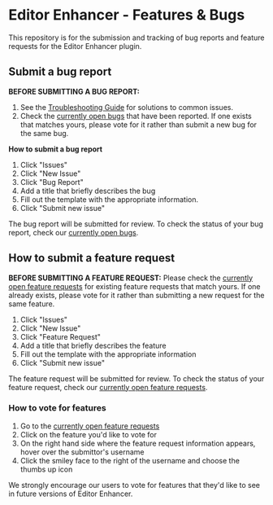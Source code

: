 # Editor Enhancer - Features & Bugs

This repository is for the submission and tracking of bug reports and feature requests for the Editor Enhancer plugin.

Submit a bug report
---

**BEFORE SUBMITTING A BUG REPORT:**
1. See the [Troubleshooting Guide](https://editorenhancer.com/troubleshooting-guide/) for solutions to common issues.
2. Check the [currently open bugs](https://github.com/editorenhancer/features-and-bugs/labels/bug) that have been reported. If one exists that matches yours, please vote for it rather than submit a new bug for the same bug.

**How to submit a bug report**
1. Click "Issues"
2. Click "New Issue"
3. Click "Bug Report"
4. Add a title that briefly describes the bug
5. Fill out the template with the appropriate information.
6. Click "Submit new issue"

The bug report will be submitted for review. To check the status of your bug report, check our [currently open bugs](https://github.com/editorenhancer/features-and-bugs/labels/bug).

How to submit a feature request
---

**BEFORE SUBMITTING A FEATURE REQUEST:**
Please check the [currently open feature requests](https://github.com/editorenhancer/features-and-bugs/labels/enhancement) for existing feature requests that match yours. If one already exists, please vote for it rather than submitting a new request for the same feature.

1. Click "Issues"
2. Click "New Issue"
3. Click "Feature Request"
4. Add a title that briefly describes the feature
5. Fill out the template with the appropriate information
6. Click "Submit new issue"

The feature request will be submitted for review. To check the status of your feature request, check our [currently open feature requests](https://github.com/editorenhancer/features-and-bugs/labels/enhancement).


### How to vote for features

1. Go to the [currently open feature requests](https://github.com/editorenhancer/features-and-bugs/labels/enhancement)
2. Click on the feature you'd like to vote for
3. On the right hand side where the feature request information appears, hover over the submittor's username
4. Click the smiley face to the right of the username and choose the thumbs up icon

We strongly encourage our users to vote for features that they'd like to see in future versions of Editor Enhancer.

